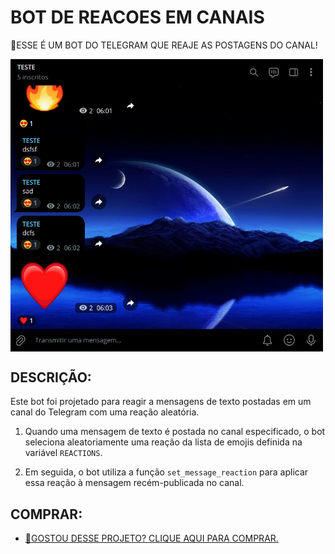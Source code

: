 # BOT DE REACOES EM CANAIS
🔐ESSE É UM BOT DO TELEGRAM QUE REAJE AS POSTAGENS DO CANAL!

<img src="FOTO.png" align="center" width="500"> <br>

## DESCRIÇÃO:
Este bot foi projetado para reagir a mensagens de texto postadas em um canal do Telegram com uma reação aleatória. 

1. Quando uma mensagem de texto é postada no canal especificado, o bot seleciona aleatoriamente uma reação da lista de emojis definida na variável `REACTIONS`.

2. Em seguida, o bot utiliza a função `set_message_reaction` para aplicar essa reação à mensagem recém-publicada no canal.

## COMPRAR:
- [🤑GOSTOU DESSE PROJETO? CLIQUE AQUI PARA COMPRAR.](https://github.com/VILHALVA/VILHALVA/blob/main/FREELANCER/README.md)